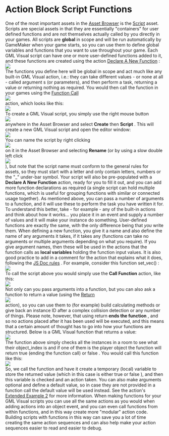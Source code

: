 # Action Block Script Functions

One of the most important assets in the [Asset
Browser](../../Introduction/The_Asset_Browser) is the
[Script](../../The_Asset_Editors/Scripts) asset. Scripts are special
assets in that they are essentially "containers" for user defined
functions and are not themselves actually called by you directly in your
games. All scripts are **global** in scope and will be run automatically
by GameMaker when your game starts, so you can use them to define global
variables and functions that you want to use throughout your game. Each
GML Visual script can have one or more user-defined functions added to
it, and these functions are created using the action [Declare A New
Function](../Drag_And_Drop_Reference/Common/Declare_A_New_Function)
:  
![](https://gms.magecorn.com/Manual/assets/Images/Scripting_Reference/Drag_And_Drop/Reference/Common/a_Common_Declare_Function.png)  
The functions you define here will be global in scope and act much like
any built-in GML Visual action, i.e.: they can take different values -
or none at all - called argument s (or parameters), and then perform a
task, returning a value or returning nothing as required. You would then
call the function in your games using the [Function
Call](../Drag_And_Drop_Reference/Common/Function_Call)  
![](https://gms.magecorn.com/Manual/assets/Images/Scripting_Reference/Drag_And_Drop/Overview/i_Execute_Function.png)  
action, which looks like this:  
![](https://gms.magecorn.com/Manual/assets/Images/Scripting_Reference/Drag_And_Drop/Overview/DnD_Common_Execute_Function.png)  
To create a GML Visual script, you simply use the right mouse button  
![](https://gms.magecorn.com/Manual/assets/Images/Icons/Icon_RMB.png)  
anywhere in the Asset Browser and select **Create** then **Script** .
This will create a new GML Visual script and open the editor window:  
![](https://gms.magecorn.com/Manual/assets/Images/Scripting_Reference/Drag_And_Drop/Overview/DnD_Scripts.png)  
You can name the script by right clicking  
![](https://gms.magecorn.com/Manual/assets/Images/Icons/Icon_RMB.png)  
on it in the Asset Browser and selecting **Rename** (or by using a slow
double left click  
![](https://gms.magecorn.com/Manual/assets/Images/Icons/Icon_LMB.png)  
), but note that the script name must conform to the general rules for
assets, so they must start with a letter and only contain letters,
numbers or the "\_" under-bar symbol. Your script will also be
pre-populated with a **Declare A New Function** action, ready for you to
fill it out, and you can add more function declarations as required (a
single script can hold multiple functions, which is useful for grouping
functions with similar or connected usage together). As mentioned above,
you can pass a number of arguments to a function, and it will use these
to perform the task you have written it for. To understand this better,
take - for example - any of the built-in actions and think about how it
works... you place it in an event and supply a number of values and it
will make your instance do something. User-defined functions are exactly
the same, with the only difference being that *you* write them. When
defining a new function, you give it a name and also define the name of
any arguments it takes, if it takes any (functions can take no arguments
or multiple arguments depending on what you require). If you give
argument names, then these will be used in the actions that the function
calls as **local variables** holding the function input values. It is
also good practice to add in a comment for the action that explains what
it does, following the [JS Doc
rules](../../The_Asset_Editors/Code_Editor_Properties/JSDoc_Script_Comments)
. For example, consider this function set_vec() :  
![](https://gms.magecorn.com/Manual/assets/Images/Scripting_Reference/Drag_And_Drop/Overview/DnD_FunctionExample.png)  
To call the script above you would simply use the **Call Function**
action, like this:  
![](https://gms.magecorn.com/Manual/assets/Images/Scripting_Reference/Drag_And_Drop/Overview/DnD_Declare_Function_2.png)  
Not only can you pass arguments into a function, but you can also ask a
function to return a value (using the
[Return](../Drag_And_Drop_Reference/Common/Return)  
![](https://gms.magecorn.com/Manual/assets/Images/Scripting_Reference/Drag_And_Drop/Overview/i_Return.png)  
action), so you can use them to (for example) build calculating methods
or give back an instance ID after a complex collision detection or any
number of things. Please note, however, that using return **ends the
function** , and so no actions placed after it has been used will be
executed, and this means that a certain amount of thought has to go into
how your functions are structured. Below is a GML Visual function that
returns a value:  
![](https://gms.magecorn.com/Manual/assets/Images/Scripting_Reference/Drag_And_Drop/Overview/DnD_Script_Example_Return.png)  
The function above simply checks all the instances in a room to see what
their object_index is and if one of them is the player object the
function will return true (ending the function call) or false . You
would call this function like this:  
![](https://gms.magecorn.com/Manual/assets/Images/Scripting_Reference/Drag_And_Drop/Overview/DnD_Script_Call_Return.png)  
So, we call the function and have it create a temporary (local) variable
to store the returned value (which in this case is either true or false
), and then this variable is checked and an action taken. You can also
make arguments optional and define a default value, so in case they are
not provided in a function call the default value will be used instead.
See the action's [Extended Example
2](../Drag_And_Drop_Reference/Common/Declare_A_New_Function#h) for
more information. When making functions for your GML Visual scripts you
can use all the same actions as you would when adding actions into an
object event, and you can even call functions from within functions, and
in this way create more "modular" action code. Building scripts with
functions in this way can save you a lot of time creating the same
action sequences and can also help make your action sequences easier to
read and easier to debug.
